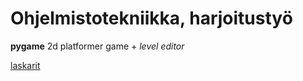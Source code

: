 # Ohjelmistotekniikka, harjoitustyö
**pygame** 2d platformer game + *level editor*

[laskarit](laskarit/)
